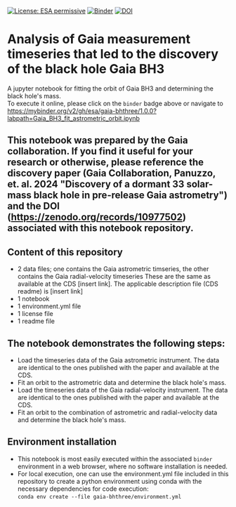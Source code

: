 [//]: # (Copyright &#40;c&#41; European Space Agency, 2024.)
[//]: # ()
[//]: # (This file is subject to the terms and conditions defined in file 'LICENCE.txt', which)
[//]: # (is part of this source code package. No part of the package, including)
[//]: # (this file, may be copied, modified, propagated, or distributed except according to)
[//]: # (the terms contained in the file ‘LICENCE.txt’.)
[![License: ESA permissive](https://img.shields.io/badge/ESA%20Public%20License-Permissive-blue.svg)](https://github.com/esa/gaia-bhthree/blob/main/LICENSE.txt)
[![Binder](https://mybinder.org/badge_logo.svg)](https://mybinder.org/v2/gh/esa/gaia-bhthree/1.0.0?labpath=Gaia_BH3_fit_astrometric_orbit.ipynb)
[![DOI](https://zenodo.org/badge/782484104.svg)](https://zenodo.org/doi/10.5281/zenodo.10977501)

# Analysis of Gaia measurement timeseries that led to the discovery of the black hole Gaia BH3 
A jupyter notebook for fitting the orbit of Gaia BH3 and determining the black hole's mass.  
To execute it online, please click on the `binder` badge above or navigate to https://mybinder.org/v2/gh/esa/gaia-bhthree/1.0.0?labpath=Gaia_BH3_fit_astrometric_orbit.ipynb 

## This notebook was prepared by the Gaia collaboration. If you find it useful for your research or otherwise, please reference the discovery paper (Gaia Collaboration, Panuzzo, et. al. 2024 "Discovery of a dormant 33 solar-mass black hole in pre-release Gaia astrometry") and the DOI (https://zenodo.org/records/10977502) associated with this notebook repository.

## Content of this repository
- 2 data files; one contains the Gaia astrometric timseries, the other contains the Gaia radial-velocity timeseries 
These are the same as available at the CDS [insert link]. The applicable description file (CDS readme) is [insert link]  
- 1 notebook
- 1 environment.yml file
- 1 license file
- 1 readme file

## The notebook demonstrates the following steps:
- Load the timeseries data of the Gaia astrometric instrument. The data are identical to the ones published with the paper and available at the CDS.
- Fit an orbit to the astrometric data and determine the black hole's mass.
- Load the timeseries data of the Gaia radial-velocity instrument. The data are identical to the ones published with the paper and available at the CDS.
- Fit an orbit to the combination of astrometric and radial-velocity data and determine the black hole's mass.

## Environment installation
- This notebook is most easily executed within the associated `binder` environment in a web browser, where no software installation is needed.
- For local execution, one can use the environment.yml file included in this repository to create a python environment using conda with the necessary dependencies for code execution:  
`conda env create --file gaia-bhthree/environment.yml`

##